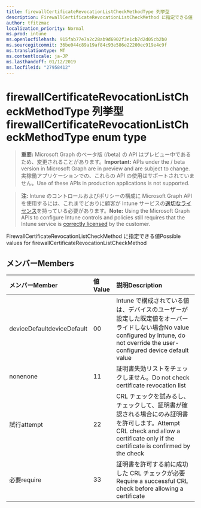 ```yaml
---
title: firewallCertificateRevocationListCheckMethodType 列挙型
description: FirewallCertificateRevocationListCheckMethod に指定できる値
author: tfitzmac
localization_priority: Normal
ms.prod: intune
ms.openlocfilehash: 915fab77e7a2c28ab9d6902f3e1cb7d2d05cb2b0
ms.sourcegitcommit: 36be044c89a19af84c93e586e22200ec919e4c9f
ms.translationtype: MT
ms.contentlocale: ja-JP
ms.lasthandoff: 01/12/2019
ms.locfileid: "27958412"
---
```

# <a name="firewallcertificaterevocationlistcheckmethodtype-enum-type"></a><span data-ttu-id="a227e-103">firewallCertificateRevocationListCheckMethodType 列挙型</span><span class="sxs-lookup"><span data-stu-id="a227e-103">firewallCertificateRevocationListCheckMethodType enum type</span></span>

> <span data-ttu-id="a227e-104">**重要:** Microsoft Graph のベータ版 (/beta) の API はプレビュー中であるため、変更されることがあります。</span><span class="sxs-lookup"><span data-stu-id="a227e-104">**Important:** APIs under the / beta version in Microsoft Graph are in preview and are subject to change.</span></span> <span data-ttu-id="a227e-105">実稼働アプリケーションでの、これらの API の使用はサポートされていません。</span><span class="sxs-lookup"><span data-stu-id="a227e-105">Use of these APIs in production applications is not supported.</span></span>

> <span data-ttu-id="a227e-106">**注:** Intune のコントロールおよびポリシーの構成に Microsoft Graph API を使用するには、これまでどおりに顧客が Intune サービスの[適切なライセンス](https://go.microsoft.com/fwlink/?linkid=839381)を持っている必要があります。</span><span class="sxs-lookup"><span data-stu-id="a227e-106">**Note:** Using the Microsoft Graph APIs to configure Intune controls and policies still requires that the Intune service is [correctly licensed](https://go.microsoft.com/fwlink/?linkid=839381) by the customer.</span></span>

<span data-ttu-id="a227e-107">FirewallCertificateRevocationListCheckMethod に指定できる値</span><span class="sxs-lookup"><span data-stu-id="a227e-107">Possible values for firewallCertificateRevocationListCheckMethod</span></span>
## <a name="members"></a><span data-ttu-id="a227e-108">メンバー</span><span class="sxs-lookup"><span data-stu-id="a227e-108">Members</span></span>
|<span data-ttu-id="a227e-109">メンバー</span><span class="sxs-lookup"><span data-stu-id="a227e-109">Member</span></span>|<span data-ttu-id="a227e-110">値</span><span class="sxs-lookup"><span data-stu-id="a227e-110">Value</span></span>|<span data-ttu-id="a227e-111">説明</span><span class="sxs-lookup"><span data-stu-id="a227e-111">Description</span></span>|
|:---|:---|:---|
|<span data-ttu-id="a227e-112">deviceDefault</span><span class="sxs-lookup"><span data-stu-id="a227e-112">deviceDefault</span></span>|<span data-ttu-id="a227e-113">0</span><span class="sxs-lookup"><span data-stu-id="a227e-113">0</span></span>|<span data-ttu-id="a227e-114">Intune で構成されている値は、デバイスのユーザーが設定した既定値をオーバーライドしない場合</span><span class="sxs-lookup"><span data-stu-id="a227e-114">No value configured by Intune, do not override the user-configured device default value</span></span>|
|<span data-ttu-id="a227e-115">none</span><span class="sxs-lookup"><span data-stu-id="a227e-115">none</span></span>|<span data-ttu-id="a227e-116">1</span><span class="sxs-lookup"><span data-stu-id="a227e-116">1</span></span>|<span data-ttu-id="a227e-117">証明書失効リストをチェックしません。</span><span class="sxs-lookup"><span data-stu-id="a227e-117">Do not check certificate revocation list</span></span>|
|<span data-ttu-id="a227e-118">試行</span><span class="sxs-lookup"><span data-stu-id="a227e-118">attempt</span></span>|<span data-ttu-id="a227e-119">2</span><span class="sxs-lookup"><span data-stu-id="a227e-119">2</span></span>|<span data-ttu-id="a227e-120">CRL チェックを試みるし、チェックして、証明書が確認される場合にのみ証明書を許可します。</span><span class="sxs-lookup"><span data-stu-id="a227e-120">Attempt CRL check and allow a certificate only if the certificate is confirmed by the check</span></span>|
|<span data-ttu-id="a227e-121">必要</span><span class="sxs-lookup"><span data-stu-id="a227e-121">require</span></span>|<span data-ttu-id="a227e-122">3</span><span class="sxs-lookup"><span data-stu-id="a227e-122">3</span></span>|<span data-ttu-id="a227e-123">証明書を許可する前に成功した CRL チェックが必要</span><span class="sxs-lookup"><span data-stu-id="a227e-123">Require a successful CRL check before allowing a certificate</span></span>|





